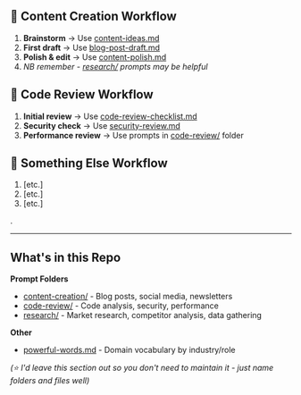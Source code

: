 ## 🎯 Content Creation Workflow
1. **Brainstorm** → Use [content-ideas.md](./content-creation/content-ideas.md)
1. **First draft** → Use [blog-post-draft.md](./content-creation/blog-post-draft.md) 
1. **Polish & edit** → Use [content-polish.md](./content-creation/content-polish.md)
1. *NB remember - [research/](./research/) prompts may be helpful*

## 🎯 Code Review Workflow
1. **Initial review** → Use [code-review-checklist.md](./code-review/code-review-checklist.md)
1. **Security check** → Use [security-review.md](./code-review/security-review.md)
1. **Performance review** → Use prompts in [code-review/](./code-review/) folder

## 🎯 Something Else Workflow
1. [etc.]
1. [etc.]
1. [etc.]

.

---

## What's in this Repo

**Prompt Folders**
- [content-creation/](./content-creation/) - Blog posts, social media, newsletters
- [code-review/](./code-review/) - Code analysis, security, performance 
- [research/](./research/) - Market research, competitor analysis, data gathering

**Other**
- [powerful-words.md](./powerful-words.md) - Domain vocabulary by industry/role

*(⭐ I'd leave this section out so you don't need to maintain it - just name folders and files well)*

